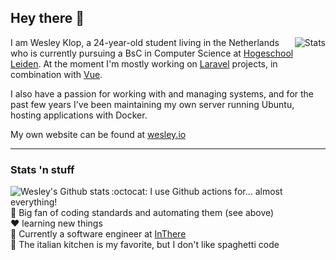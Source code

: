 ## Hey there :wave:

<img align="right" src="https://github-readme-stats.vercel.app/api/top-langs/?username=WesleyKlop&theme=dracula" alt="Stats" />

I am Wesley Klop, a 24-year-old student living in the Netherlands who is currently pursuing a BsC in Computer Science at [Hogeschool Leiden].
At the moment I'm mostly working on [Laravel] projects, in combination with [Vue].

I also have a passion for working with and managing systems, and for the past few years I've been maintaining my own server running Ubuntu, hosting applications with Docker.

My own website can be found at [wesley.io]

---

### Stats 'n stuff

<img align="left" src="https://github-readme-stats.vercel.app/api?username=WesleyKlop&show_icons=true&count_private=true&theme=dracula" alt="Wesley's Github stats" />

:octocat: I use Github actions for... almost everything!  
:lipstick: Big fan of coding standards and automating them (see above)  
:heart: learning new things  
:necktie: Currently a software engineer at [InThere]  
:spaghetti: The italian kitchen is my favorite, but I don't like spaghetti code

[hogeschool leiden]: https://hsleiden.nl
[laravel]: https://laravel.com
[vue]: https://vuejs.org
[wesley.io]: https://wesley.io
[inthere]: https://github.com/InThere
